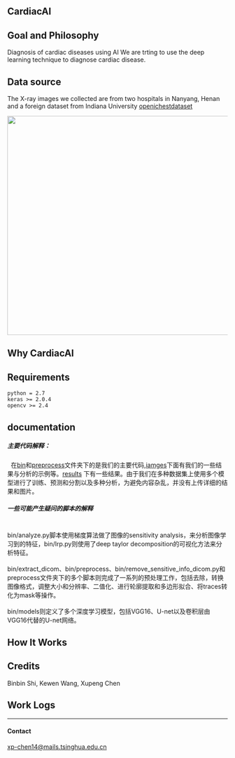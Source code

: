 
## CardiacAI

## Goal and Philosophy

  Diagnosis of cardiac diseases using AI
  We are trting to use the deep learning technique to diagnose cardiac disease.

## Data source

  The X-ray images we collected are from two hospitals in Nanyang, Henan and a foreign dataset from Indiana University
 [openichestdataset](https://openi.nlm.nih.gov/gridquery.php?q=&coll=cxr)

<img src="https://github.com/cardiacai/cardiacai/raw/master/images/%E5%9B%BE%E7%89%87%E9%A2%84%E5%A4%84%E7%90%86%E6%B5%81%E7%A8%8B.png" width = "600" height = "500" alt="" align=center />

  

## Why CardiacAI

  

## Requirements

   ```python = 2.7```
   <br>```keras >= 2.0.4```
   <br>```opencv >= 2.4```

## documentation

  
##### 主要代码解释：
     在[bin](https://github.com/cardiacai/CardiacAI/tree/master/bin)和[preprocess](https://github.com/cardiacai/CardiacAI/tree/master/preprocess)文件夹下的是我们的主要代码,[iamges](https://github.com/cardiacai/CardiacAI/tree/master/images)下面有我们的一些结果与分析的示例等。[results](https://github.com/cardiacai/CardiacAI/tree/master/results) 下有一些结果。由于我们在多种数据集上使用多个模型进行了训练、预测和分割以及多种分析，为避免内容杂乱，并没有上传详细的结果和图片。
  
##### 一些可能产生疑问的脚本的解释
   <br>  bin/analyze.py脚本使用梯度算法做了图像的sensitivity analysis，来分析图像学习到的特征，bin/lrp.py则使用了deep taylor decomposition的可视化方法来分析特征。<br/>
   <br>  bin/extract_dicom、bin/preprocess、bin/remove_sensitive_info_dicom.py和preprocess文件夹下的多个脚本则完成了一系列的预处理工作，包括去除，转换图像格式，调整大小和分辨率、二值化、进行轮廓提取和多边形拟合、将traces转化为mask等操作。<br/>
   <br>  bin/models则定义了多个深度学习模型，包括VGG16、U-net以及卷积层由VGG16代替的U-net网络。<br/>
## How It Works

## Credits 
Binbin Shi, Kewen Wang, Xupeng Chen

## Work Logs


---

#### Contact
xp-chen14@mails.tsinghua.edu.cn

